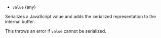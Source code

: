 
* `value` {any}

Serializes a JavaScript value and adds the serialized representation to the
internal buffer.

This throws an error if `value` cannot be serialized.

